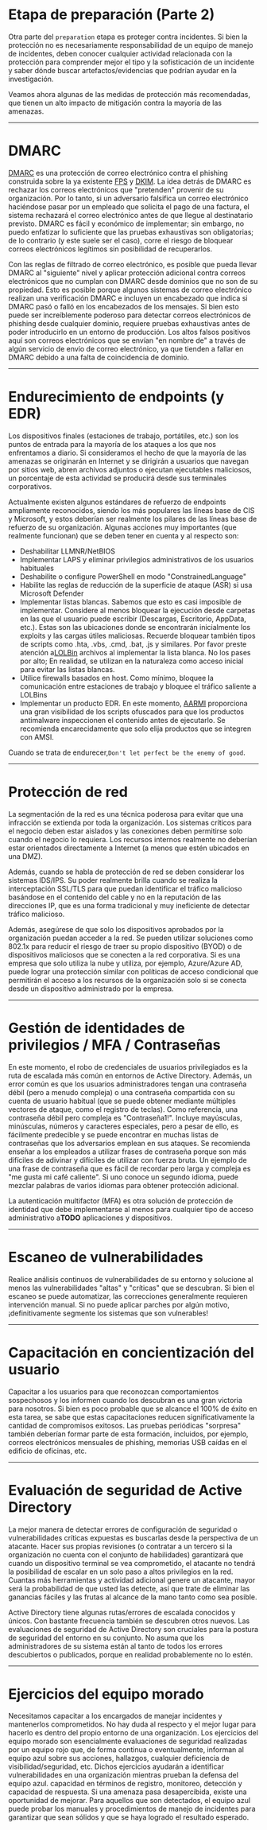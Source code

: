 # Etapa de preparación (Parte 2)

Otra parte del `preparation` etapa es proteger contra incidentes. Si bien la protección no es necesariamente responsabilidad de un equipo de manejo de incidentes, deben conocer cualquier actividad relacionada con la protección para comprender mejor el tipo y la sofisticación de un incidente y saber dónde buscar artefactos/evidencias que podrían ayudar en la investigación.

Veamos ahora algunas de las medidas de protección más recomendadas, que tienen un alto impacto de mitigación contra la mayoría de las amenazas.

---

# **DMARC**

[DMARC](https://dmarcly.com/blog/how-to-implement-dmarc-dkim-spf-to-stop-email-spoofing-phishing-the-definitive-guide#what-is-dmarc) es una protección de correo electrónico contra el phishing construida sobre la ya existente [FPS](https://dmarcly.com/blog/how-to-implement-dmarc-dkim-spf-to-stop-email-spoofing-phishing-the-definitive-guide#what-is-spf) y [DKIM](https://dmarcly.com/blog/how-to-implement-dmarc-dkim-spf-to-stop-email-spoofing-phishing-the-definitive-guide#what-is-dkim). La idea detrás de DMARC es rechazar los correos electrónicos que "pretenden" provenir de su organización. Por lo tanto, si un adversario falsifica un correo electrónico haciéndose pasar por un empleado que solicita el pago de una factura, el sistema rechazará el correo electrónico antes de que llegue al destinatario previsto. DMARC es fácil y económico de implementar; sin embargo, no puedo enfatizar lo suficiente que las pruebas exhaustivas son obligatorias; de lo contrario (y este suele ser el caso), corre el riesgo de bloquear correos electrónicos legítimos sin posibilidad de recuperarlos.

Con las reglas de filtrado de correo electrónico, es posible que pueda llevar DMARC al "siguiente" nivel y aplicar protección adicional contra correos electrónicos que no cumplan con DMARC desde dominios que no son de su propiedad. Esto es posible porque algunos sistemas de correo electrónico realizan una verificación DMARC e incluyen un encabezado que indica si DMARC pasó o falló en los encabezados de los mensajes. Si bien esto puede ser increíblemente poderoso para detectar correos electrónicos de phishing desde cualquier dominio, requiere pruebas exhaustivas antes de poder introducirlo en un entorno de producción. Los altos falsos positivos aquí son correos electrónicos que se envían "en nombre de" a través de algún servicio de envío de correo electrónico, ya que tienden a fallar en DMARC debido a una falta de coincidencia de dominio.

---

# **Endurecimiento de endpoints (y EDR)**

Los dispositivos finales (estaciones de trabajo, portátiles, etc.) son los puntos de entrada para la mayoría de los ataques a los que nos enfrentamos a diario. Si consideramos el hecho de que la mayoría de las amenazas se originarán en Internet y se dirigirán a usuarios que navegan por sitios web, abren archivos adjuntos o ejecutan ejecutables maliciosos, un porcentaje de esta actividad se producirá desde sus terminales corporativos.

Actualmente existen algunos estándares de refuerzo de endpoints ampliamente reconocidos, siendo los más populares las líneas base de CIS y Microsoft, y estos deberían ser realmente los pilares de las líneas base de refuerzo de su organización. Algunas acciones muy importantes (que realmente funcionan) que se deben tener en cuenta y al respecto son:

- Deshabilitar LLMNR/NetBIOS
- Implementar LAPS y eliminar privilegios administrativos de los usuarios habituales
- Deshabilite o configure PowerShell en modo "ConstrainedLanguage"
- Habilite las reglas de reducción de la superficie de ataque (ASR) si usa Microsoft Defender
- Implementar listas blancas. Sabemos que esto es casi imposible de implementar. Considere al menos bloquear la ejecución desde carpetas en las que el usuario puede escribir (Descargas, Escritorio, AppData, etc.). Estas son las ubicaciones donde se encontrarán inicialmente los exploits y las cargas útiles maliciosas. Recuerde bloquear también tipos de scripts como .hta, .vbs, .cmd, .bat, .js y similares. Por favor preste atención a[LOLBin](https://lolbas-project.github.io/) archivos al implementar la lista blanca. No los pases por alto; En realidad, se utilizan en la naturaleza como acceso inicial para evitar las listas blancas.
- Utilice firewalls basados ​​en host. Como mínimo, bloquee la comunicación entre estaciones de trabajo y bloquee el tráfico saliente a LOLBins
- Implementar un producto EDR. En este momento, [AARMI](https://learn.microsoft.com/en-us/windows/win32/amsi/how-amsi-helps) proporciona una gran visibilidad de los scripts ofuscados para que los productos antimalware inspeccionen el contenido antes de ejecutarlo. Se recomienda encarecidamente que solo elija productos que se integren con AMSI.

Cuando se trata de endurecer,`Don't let perfect be the enemy of good`.

---

# **Protección de red**

La segmentación de la red es una técnica poderosa para evitar que una infracción se extienda por toda la organización. Los sistemas críticos para el negocio deben estar aislados y las conexiones deben permitirse solo cuando el negocio lo requiera. Los recursos internos realmente no deberían estar orientados directamente a Internet (a menos que estén ubicados en una DMZ).

Además, cuando se habla de protección de red se deben considerar los sistemas IDS/IPS. Su poder realmente brilla cuando se realiza la interceptación SSL/TLS para que puedan identificar el tráfico malicioso basándose en el contenido del cable y no en la reputación de las direcciones IP, que es una forma tradicional y muy ineficiente de detectar tráfico malicioso.

Además, asegúrese de que solo los dispositivos aprobados por la organización puedan acceder a la red. Se pueden utilizar soluciones como 802.1x para reducir el riesgo de traer su propio dispositivo (BYOD) o de dispositivos maliciosos que se conecten a la red corporativa. Si es una empresa que solo utiliza la nube y utiliza, por ejemplo, Azure/Azure AD, puede lograr una protección similar con políticas de acceso condicional que permitirán el acceso a los recursos de la organización solo si se conecta desde un dispositivo administrado por la empresa.

---

# **Gestión de identidades de privilegios / MFA / Contraseñas**

En este momento, el robo de credenciales de usuarios privilegiados es la ruta de escalada más común en entornos de Active Directory. Además, un error común es que los usuarios administradores tengan una contraseña débil (pero a menudo compleja) o una contraseña compartida con su cuenta de usuario habitual (que se puede obtener mediante múltiples vectores de ataque, como el registro de teclas). Como referencia, una contraseña débil pero compleja es "Contraseña1!". Incluye mayúsculas, minúsculas, números y caracteres especiales, pero a pesar de ello, es fácilmente predecible y se puede encontrar en muchas listas de contraseñas que los adversarios emplean en sus ataques. Se recomienda enseñar a los empleados a utilizar frases de contraseña porque son más difíciles de adivinar y difíciles de utilizar con fuerza bruta. Un ejemplo de una frase de contraseña que es fácil de recordar pero larga y compleja es "me gusta mi café caliente". Si uno conoce un segundo idioma, puede mezclar palabras de varios idiomas para obtener protección adicional.

La autenticación multifactor (MFA) es otra solución de protección de identidad que debe implementarse al menos para cualquier tipo de acceso administrativo a**TODO** aplicaciones y dispositivos.

---

# **Escaneo de vulnerabilidades**

Realice análisis continuos de vulnerabilidades de su entorno y solucione al menos las vulnerabilidades "altas" y "críticas" que se descubran. Si bien el escaneo se puede automatizar, las correcciones generalmente requieren intervención manual. Si no puede aplicar parches por algún motivo, ¡definitivamente segmente los sistemas que son vulnerables!

---

# **Capacitación en concientización del usuario**

Capacitar a los usuarios para que reconozcan comportamientos sospechosos y los informen cuando los descubran es una gran victoria para nosotros. Si bien es poco probable que se alcance el 100% de éxito en esta tarea, se sabe que estas capacitaciones reducen significativamente la cantidad de compromisos exitosos. Las pruebas periódicas "sorpresa" también deberían formar parte de esta formación, incluidos, por ejemplo, correos electrónicos mensuales de phishing, memorias USB caídas en el edificio de oficinas, etc.

---

# **Evaluación de seguridad de Active Directory**

La mejor manera de detectar errores de configuración de seguridad o vulnerabilidades críticas expuestas es buscarlas desde la perspectiva de un atacante. Hacer sus propias revisiones (o contratar a un tercero si la organización no cuenta con el conjunto de habilidades) garantizará que cuando un dispositivo terminal se vea comprometido, el atacante no tendrá la posibilidad de escalar en un solo paso a altos privilegios en la red. Cuantas más herramientas y actividad adicional genere un atacante, mayor será la probabilidad de que usted las detecte, así que trate de eliminar las ganancias fáciles y las frutas al alcance de la mano tanto como sea posible.

Active Directory tiene algunas rutas/errores de escalada conocidos y únicos. Con bastante frecuencia también se descubren otros nuevos. Las evaluaciones de seguridad de Active Directory son cruciales para la postura de seguridad del entorno en su conjunto. No asuma que los administradores de su sistema están al tanto de todos los errores descubiertos o publicados, porque en realidad probablemente no lo estén.

---

# **Ejercicios del equipo morado**

Necesitamos capacitar a los encargados de manejar incidentes y mantenerlos comprometidos. No hay duda al respecto y el mejor lugar para hacerlo es dentro del propio entorno de una organización. Los ejercicios del equipo morado son esencialmente evaluaciones de seguridad realizadas por un equipo rojo que, de forma continua o eventualmente, informan al equipo azul sobre sus acciones, hallazgos, cualquier deficiencia de visibilidad/seguridad, etc. Dichos ejercicios ayudarán a identificar vulnerabilidades en una organización mientras prueban la defensa del equipo azul. capacidad en términos de registro, monitoreo, detección y capacidad de respuesta. Si una amenaza pasa desapercibida, existe una oportunidad de mejorar. Para aquellos que son detectados, el equipo azul puede probar los manuales y procedimientos de manejo de incidentes para garantizar que sean sólidos y que se haya logrado el resultado esperado.
